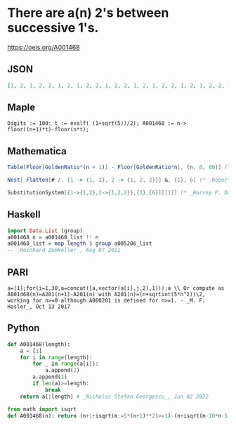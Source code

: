 # There are a\(n\) 2's between successive 1's\.
https://oeis.org/A001468
## JSON
```JSON
[1, 2, 1, 2, 2, 1, 2, 1, 2, 2, 1, 2, 2, 1, 2, 1, 2, 2, 1, 2, 1, 2, 2, 1, 2, 2, 1, 2, 1, 2, 2, 1, 2, 2, 1, 2, 1, 2, 2, 1, 2, 1, 2, 2, 1, 2, 2, 1, 2, 1, 2, 2, 1, 2, 1, 2, 2, 1, 2, 2, 1, 2, 1, 2, 2, 1, 2, 2, 1, 2, 1, 2, 2, 1, 2, 1, 2, 2, 1, 2, 2, 1, 2, 1, 2, 2, 1, 2, 2, 1, 2, 1, 2]
```
## Maple
```Maple
Digits := 100: t := evalf( (1+sqrt(5))/2); A001468 := n-> floor((n+1)*t)-floor(n*t);
```
## Mathematica
```Mathematica
Table[Floor[GoldenRatio*(n + 1)] - Floor[GoldenRatio*n], {n, 0, 80}] (* Joseph Biberstine (jrbibers(AT)indiana.edu), Aug 14 2006 *)
```
```Mathematica
Nest[ Flatten[# /. {1 -> {1, 2}, 2 -> {1, 2, 2}}] &, {1}, 6] (* _Robert G. Wilson v_, May 20 2014 and corrected Apr 24 2017 following Clark Kimberling's email of Mar 22 2017 *)
```
```Mathematica
SubstitutionSystem[{1->{1,2},2->{1,2,2}},{1},{6}][[1]] (* _Harvey P. Dale_, Jan 31 2022 *)
```
## Haskell
```Haskell
import Data.List (group)
a001468 n = a001468_list !! n
a001468_list = map length $ group a005206_list
-- _Reinhard Zumkeller_, Aug 07 2011
```
## PARI
```PARI
a=[1];for(i=1,30,a=concat([a,vector(a[i],j,2),1]));a \\ Or compute as A001468(n)=A201(n+1)-A201(n) with A201(n)=(n+sqrtint(5*n^2))\2, working for n>=0 although A000201 is defined for n>=1. - _M. F. Hasler_, Oct 13 2017
```
## Python
```Python
def A001468(length):
    a = [1]
    for i in range(length):
        for _ in range(a[i]):
            a.append(2)
        a.append(1)
        if len(a)>=length:
            break
    return a[:length] # _Nicholas Stefan Georgescu_, Jun 02 2022
```
```Python
from math import isqrt
def A001468(n): return (n+1+isqrt(m:=5*(n+1)**2)>>1)-(n+isqrt(m-10*n-5)>>1) # _Chai Wah Wu_, Aug 25 2022
```
